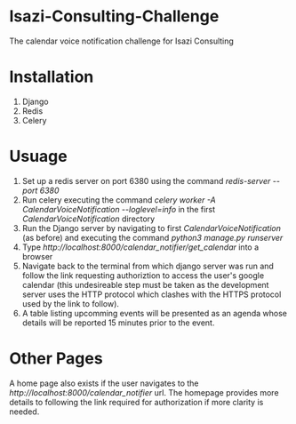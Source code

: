# Isazi-Consulting-Challenge
The calendar voice notification challenge for Isazi Consulting

# Installation
1. Django
2. Redis
3. Celery

# Usuage
1. Set up a redis server on port 6380 using the command *redis-server --port 6380*
2. Run celery executing the command *celery worker -A CalendarVoiceNotification --loglevel=info* in the first _CalendarVoiceNotification_ directory
3. Run the Django server by navigating to first _CalendarVoiceNotification_ (as before) and executing the command *python3 manage.py runserver*
4. Type *http://localhost:8000/calendar_notifier/get_calendar* into a browser 
5. Navigate back to the terminal from which django server was run and follow the link requesting authoriztion to access the user's google calendar (this undesireable step must be taken as the development server uses the HTTP protocol which clashes with the HTTPS protocol used by the link to follow).
6. A table listing upcomming events will be presented as an agenda whose details will be reported 15 minutes prior to the event.

# Other Pages
A home page also exists if the user navigates to the *http://localhost:8000/calendar_notifier* url. The homepage provides more details to following the link required for authorization if more clarity is needed.

